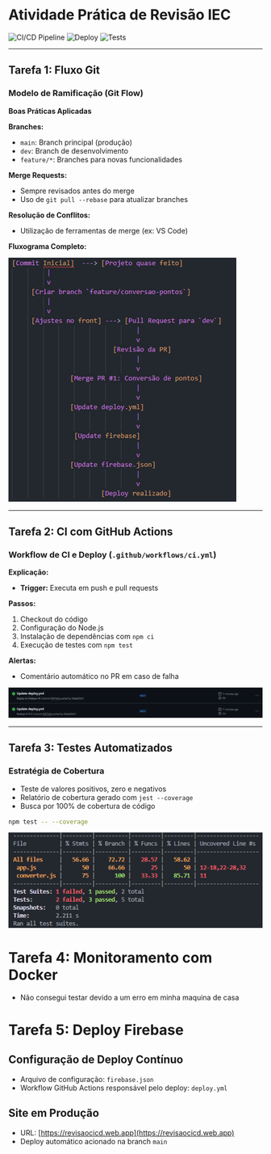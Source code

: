 # Atividade Prática de Revisão IEC

![CI/CD Pipeline](https://img.shields.io/badge/CI%2FCD-GitHub%20Actions-blue)
![Deploy](https://img.shields.io/badge/Deploy-Firebase-orange)
![Tests](https://img.shields.io/badge/Tests-Jest-green)

---

## Tarefa 1: Fluxo Git

### Modelo de Ramificação (Git Flow)

**Boas Práticas Aplicadas**

**Branches:**

- `main`: Branch principal (produção)
- `dev`: Branch de desenvolvimento
- `feature/*`: Branches para novas funcionalidades

**Merge Requests:**

- Sempre revisados antes do merge
- Uso de `git pull --rebase` para atualizar branches

**Resolução de Conflitos:**

- Utilização de ferramentas de merge (ex: VS Code)

**Fluxograma Completo:**

![Fluxograma](assets/image3.png)

---

## Tarefa 2: CI com GitHub Actions

### Workflow de CI e Deploy (`.github/workflows/ci.yml`)

**Explicação:**

- **Trigger:** Executa em push e pull requests

**Passos:**

1. Checkout do código
2. Configuração do Node.js
3. Instalação de dependências com `npm ci`
4. Execução de testes com `npm test`

**Alertas:**

- Comentário automático no PR em caso de falha

![CI](assets/image.png)

---

## Tarefa 3: Testes Automatizados

### Estratégia de Cobertura

- Teste de valores positivos, zero e negativos
- Relatório de cobertura gerado com `jest --coverage`
- Busca por 100% de cobertura de código

```bash
npm test -- --coverage
```

![test](assets/image2.png)

# Tarefa 4: Monitoramento com Docker

- Não consegui testar devido a um erro em minha maquina de casa

# Tarefa 5: Deploy Firebase

## Configuração de Deploy Contínuo

- Arquivo de configuração: `firebase.json`
- Workflow GitHub Actions responsável pelo deploy: `deploy.yml`

## Site em Produção

- URL: [https://revisaocicd.web.app](https://revisaocicd.web.app)
- Deploy automático acionado na branch `main`
